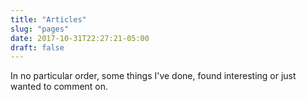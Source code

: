 ```yaml
---
title: "Articles"
slug: "pages"
date: 2017-10-31T22:27:21-05:00
draft: false
---
```


In no particular order, some things I've done, found interesting or just wanted to comment on.
